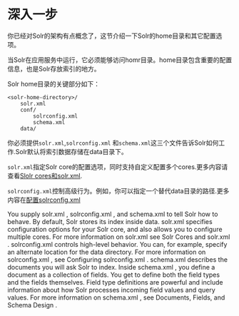 # 深入一步

你已经对Solr的架构有点概念了，这节介绍一下Solr的home目录和其它配置选项。

当Solr在应用服务中运行，它必须能够访问homr目录。home目录包含重要的配置信息，也是Solr存放索引的地方。

Solr home目录的关键部分如下：

```
<solr-home-directory>/
    solr.xml
    conf/
        solrconfig.xml
        schema.xml
    data/
```

你必须提供`solr.xml`,`solrconfig.xml` 和`schema.xml`这三个文件告诉Solr如何工作.Solr默认将索引数据存储在data目录下。

`solr.xml`指定Solr core的配置选项，同时支持自定义配置多个cores.更多内容请查看[Slolr cores和solr.xml](/configure/cores_solr.md).

`solrconfig.xml`控制高级行为。例如，你可以指定一个替代data目录的路径.更多内容在[配置solrconfig.xml](/configure/solrconfig)

You supply solr.xml , solrconfig.xml , and schema.xml to tell Solr how to behave. By default, Solr stores its
index inside data.
solr.xml specifies configuration options for your Solr core, and also allows you to configure multiple cores. For
more information on solr.xml see Solr Cores and solr.xml .
solrconfig.xml controls high-level behavior. You can, for example, specify an alternate location for the data
directory. For more information on solrconfig.xml , see Configuring solrconfig.xml .
schema.xml describes the documents you will ask Solr to index. Inside schema.xml , you define a document as a
collection of fields. You get to define both the field types and the fields themselves. Field type definitions are
powerful and include information about how Solr processes incoming field values and query values. For more
information on schema.xml , see Documents, Fields, and Schema Design .